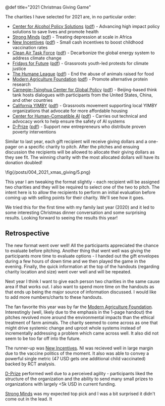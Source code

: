 @def title="2021 Christmas Giving Game"

The charities I have selected for 2021 are, in no particular order:
 - [Center for Alcohol Policy Solutions](https://www.alcoholpolicysolutions.center/) ([pdf](caps.pdf)) - Advancing high impact policy solutions to save lives and promote health
 - [Strong Minds](https://strongminds.org/) ([pdf](sm.pdf)) - Treating depression at scale in Africa
 - [New Incentives](https://www.newincentives.org/) ([pdf](ni.pdf)) - Small cash incentives to boost childhood vaccination rates
 - [Clean Air Task Force](https://www.catf.us/) ([pdf](catf.pdf)) - Decarbonize the global energy system to address climate change
 - [Fridays for Future](https://fridaysforfuture.org/) ([pdf](fff.pdf)) - Grassroots youth-led protests for climate justice
 - [The Humane League](https://thehumaneleague.org/) ([pdf](thl.pdf)) - End the abuse of animals raised for food
 - [Modern Agriculture Foundation](https://www.modern-agriculture.org/) ([pdf](maf.pdf)) - Promote alternative protein research
 - [Carnegie–Tsinghua Center for Global Policy](https://carnegietsinghua.org/about/?fa=contact?lang=en) ([pdf](ctc.pdf)) - Beijing-based think tank hosts dialogues with participants from the United States, China, and other countries
 - [California YIMBY](https://cayimby.org/) ([pdf](yimby.pdf)) - Grassroots movement supporting local YIMBY organizations that advocate for more affordable housing
 - [Center for Human-Compatible AI](https://humancompatible.ai/) ([pdf](chai.pdf)) - Carries out technical and advocacy work to help ensure the safety of AI systems 
 - [D-Prize](https://d-prize.org/) ([pdf](dp.pdf)) - Support new entrepreneurs who distribute proven poverty interventions


Similar to last year, each gift recipient will receive giving dollars and a one-pager on a specific charity to pitch. After the pitches and ensuing discussion the recipients will be allowed to allocate their giving dollars as they see fit. The winning charity with the most allocated dollars will have its donation doubled! 
 
\fig{/posts/004_2021_xmas_giving/5.png}

This year I am tweaking the format slightly - each recipient will be assigned two charities and they will be required to select one of the two to pitch. The intent here is to allow the recipients to perform an initial evaluation before coming up with selling points for their charity. We'll see how it goes.

We tried this for the first time with my family last year (2020) and it led to some interesting Christmas dinner conversation and some surprising results. Looking forward to seeing the results this year!


## Retrospective
The new format went over well! All the participants appreciated the chance to evaluate before pitching. Another thing that went well was giving the participants more time to evaluate options - I handed out the gift envelopes during a few hours of down time and we then played the game in the evening. Finally, the quick information at the top of the handouts (regarding charity location and size) went over well and will be repeated.

Next year I think I want to give each person two charities in the same cause area if that works out. I also want to spend more time on the handouts as that ends up being the major source of information discussed. I would like to add more numbers/charts to these handouts.

The fan favorite this year was by far the [Modern Agriculture Foundation](https://www.modern-agriculture.org/). Interestingly (well, likely due to the emphasis in the 1-page handout) the pitches revolved more around the environmental impacts than the ethical treatment of farm animals. The charity seemed to come across as one that might drive systemic change and uproot whole systems instead of incrementally addressing a problem which came across well. It also did not seem to be too far off into the future.

The runner-up was [New Incentives](https://www.newincentives.org/). NI was recieved well in large margin due to the vaccine politics of the moment. It also was able to convey a powerful single metric (47 USD gets one additional child vaccinated) backed by RCT analysis. 

[D-Prize](https://d-prize.org/) performed well due to a perceived agility - participants liked the structure of the organization and the ability to send many small prizes to organizations with largely <5k USD in current funding.

[Strong Minds](https://strongminds.org/) was my expected top pick and I was a bit surprised it didn't come out in the lead. It 